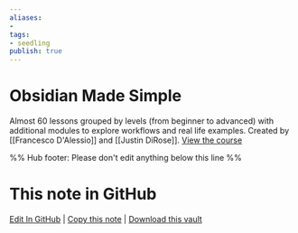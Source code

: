 ```yaml
---
aliases: 
- 
tags:
- seedling
publish: true
---
```

# Obsidian Made Simple

Almost 60 lessons grouped by levels (from beginner to advanced) with additional modules to explore workflows and real life examples. Created by [[Francesco D'Alessio]] and [[Justin DiRose]]. [View the course](https://keepproductive.podia.com/obsidian-made-simple)

%% Hub footer: Please don't edit anything below this line %%

# This note in GitHub

<span class="git-footer">[Edit In GitHub](https://github.dev/obsidian-community/obsidian-hub/blob/main/04%20-%20Guides%2C%20Workflows%2C%20%26%20Courses/Courses/Obsidian%20Made%20Simple.md "git-hub-edit-note") | [Copy this note](https://raw.githubusercontent.com/obsidian-community/obsidian-hub/main/04%20-%20Guides%2C%20Workflows%2C%20%26%20Courses/Courses/Obsidian%20Made%20Simple.md "git-hub-copy-note") | [Download this vault](https://github.com/obsidian-community/obsidian-hub/archive/refs/heads/main.zip "git-hub-download-vault") </span>
